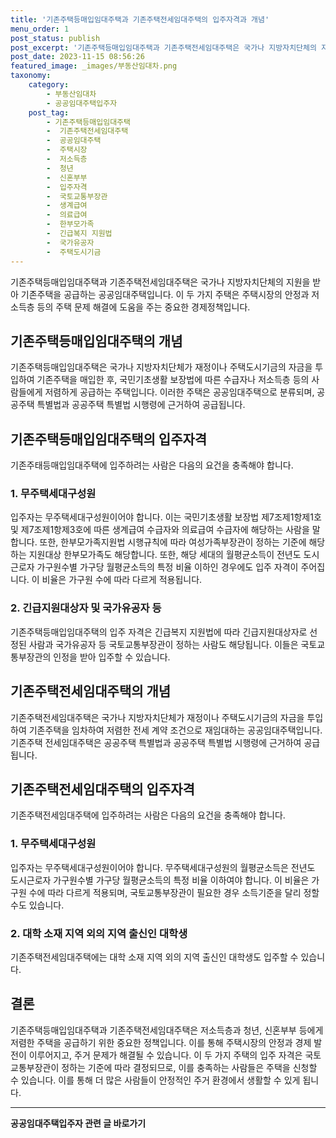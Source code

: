 ```yaml
---
title: '기존주택등매입임대주택과 기존주택전세임대주택의 입주자격과 개념'
menu_order: 1
post_status: publish
post_excerpt: '기존주택등매입임대주택과 기존주택전세임대주택은 국가나 지방자치단체의 지원을 받아 기존주택을 공급하는 공공임대주택입니다. 이 두 가지 주택은 주택시장의 안정과 저소득층 등의 주택 문제 해결에 도움을 주는 중요한 경제정책입니다.'
post_date: 2023-11-15 08:56:26
featured_image: _images/부동산임대차.png
taxonomy:
    category:
        - 부동산임대차
        - 공공임대주택입주자
    post_tag:
        - 기존주택등매입임대주택
        -  기존주택전세임대주택
        -  공공임대주택
        -  주택시장
        -  저소득층
        -  청년
        -  신혼부부
        -  입주자격
        -  국토교통부장관
        -  생계급여
        -  의료급여
        -  한부모가족
        -  긴급복지 지원법
        -  국가유공자
        -  주택도시기금
---
```



기존주택등매입임대주택과 기존주택전세임대주택은 국가나 지방자치단체의 지원을 받아 기존주택을 공급하는 공공임대주택입니다. 이 두 가지 주택은 주택시장의 안정과 저소득층 등의 주택 문제 해결에 도움을 주는 중요한 경제정책입니다.

## 기존주택등매입임대주택의 개념

기존주택등매입임대주택은 국가나 지방자치단체가 재정이나 주택도시기금의 자금을 투입하여 기존주택을 매입한 후, 국민기초생활 보장법에 따른 수급자나 저소득층 등의 사람들에게 저렴하게 공급하는 주택입니다. 이러한 주택은 공공임대주택으로 분류되며, 공공주택 특별법과 공공주택 특별법 시행령에 근거하여 공급됩니다.

## 기존주택등매입임대주택의 입주자격

기존주태등매입임대주택에 입주하려는 사람은 다음의 요건을 충족해야 합니다.

### 1. 무주택세대구성원

입주자는 무주택세대구성원이어야 합니다. 이는 국민기초생활 보장법 제7조제1항제1호 및 제7조제1항제3호에 따른 생계급여 수급자와 의료급여 수급자에 해당하는 사람을 말합니다. 또한, 한부모가족지원법 시행규칙에 따라 여성가족부장관이 정하는 기준에 해당하는 지원대상 한부모가족도 해당합니다. 또한, 해당 세대의 월평균소득이 전년도 도시근로자 가구원수별 가구당 월평균소득의 특정 비율 이하인 경우에도 입주 자격이 주어집니다. 이 비율은 가구원 수에 따라 다르게 적용됩니다.

### 2. 긴급지원대상자 및 국가유공자 등

기존주택등매입임대주택의 입주 자격은 긴급복지 지원법에 따라 긴급지원대상자로 선정된 사람과 국가유공자 등 국토교통부장관이 정하는 사람도 해당됩니다. 이들은 국토교통부장관의 인정을 받아 입주할 수 있습니다.

## 기존주택전세임대주택의 개념

기존주택전세임대주택은 국가나 지방자치단체가 재정이나 주택도시기금의 자금을 투입하여 기존주택을 임차하여 저렴한 전세 계약 조건으로 재임대하는 공공임대주택입니다. 기존주택 전세임대주택은 공공주택 특별법과 공공주택 특별법 시행령에 근거하여 공급됩니다.

## 기존주택전세임대주택의 입주자격

기존주택전세임대주택에 입주하려는 사람은 다음의 요건을 충족해야 합니다.

### 1. 무주택세대구성원

입주자는 무주택세대구성원이어야 합니다. 무주택세대구성원의 월평균소득은 전년도 도시근로자 가구원수별 가구당 월평균소득의 특정 비율 이하여야 합니다. 이 비율은 가구원 수에 따라 다르게 적용되며, 국토교통부장관이 필요한 경우 소득기준을 달리 정할 수도 있습니다.

### 2. 대학 소재 지역 외의 지역 출신인 대학생

기존주택전세임대주택에는 대학 소재 지역 외의 지역 출신인 대학생도 입주할 수 있습니다.

## 결론

기존주택등매입임대주택과 기존주택전세임대주택은 저소득층과 청년, 신혼부부 등에게 저렴한 주택을 공급하기 위한 중요한 정책입니다. 이를 통해 주택시장의 안정과 경제 발전이 이루어지고, 주거 문제가 해결될 수 있습니다. 이 두 가지 주택의 입주 자격은 국토교통부장관이 정하는 기준에 따라 결정되므로, 이를 충족하는 사람들은 주택을 신청할 수 있습니다. 이를 통해 더 많은 사람들이 안정적인 주거 환경에서 생활할 수 있게 됩니다.
<!-- wp:separator -->
<hr class="wp-block-separator has-alpha-channel-opacity"/>
<!-- /wp:separator -->

<!-- wp:group {"backgroundColor":"base","layout":{"type":"constrained"}} -->
<div class="wp-block-group has-base-background-color has-background"><!-- wp:paragraph {"align":"center","fontSize":"medium"} -->
<p class="has-text-align-center has-large-font-size"><strong>공공임대주택입주자 관련 글 바로가기</strong></p>
<!-- /wp:paragraph -->


<!-- wp:latest-posts
{"categories":[{"id":23059,"count":19,"description":"","link":"https://uknowlaw.com/category/%ea%b3%b5%ea%b3%b5%ec%9e%84%eb%8c%80%ec%a3%bc%ed%83%9d%ec%9e%85%ec%a3%bc%ec%9e%90/","name":"공공임대주택입주자","slug":"공공임대주택입주자","taxonomy":"category","parent":0,"meta":[],"_links":{"self":[{"href":"https://uknowlaw.com/wp-json/wp/v2/categories/23059"}],"collection":[{"href":"https://uknowlaw.com/wp-json/wp/v2/categories"}],"about":[{"href":"https://uknowlaw.com/wp-json/wp/v2/taxonomies/category"}],"wp:post_type":[{"href":"https://uknowlaw.com/wp-json/wp/v2/posts?categories=23059"}],"curies":[{"name":"wp","href":"https://api.w.org/{rel}","templated":true}]}}],"postsToShow":100,"excerptLength":28,"postLayout":"grid","columns":2,"featuredImageAlign":"left","featuredImageSizeSlug":"large","fontSize":"small"} /--></div>
<!-- /wp:group -->